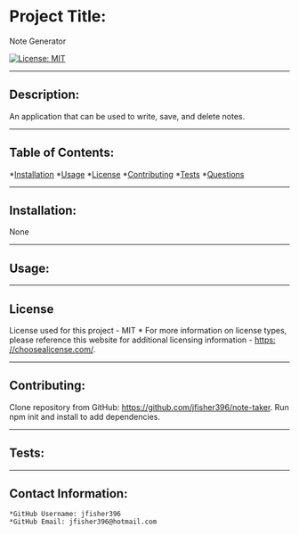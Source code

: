 
  
  # Project Title:

  Note Generator

  [![License: MIT](https://img.shields.io/badge/License-MIT-yellow.svg)](https://opensource.org/licenses/MIT)
  
---

  ## Description:

  An application that can be used to write, save, and delete notes.

  ---

  ## Table of Contents:
  *[Installation](#Installation) 
  *[Usage](#Usage)
  *[License](#License)
  *[Contributing](#Contribution)
  *[Tests](#Tests) 
  *[Questions](#Contact-Information)

---

  ## Installation:

  None

---

  ## Usage:

  

---

  ## License
  License used for this project - MIT
    * For more information on license types, please reference this website
  for additional licensing information - [https: //choosealicense.com/](https://choosealicense.com/).

---

  ## Contributing:

  Clone repository from GitHub: https://github.com/jfisher396/note-taker. Run npm init and install to add dependencies.

---

  ## Tests:
  

---

  ## Contact Information:
    *GitHub Username: jfisher396
    *GitHub Email: jfisher396@hotmail.com
  

